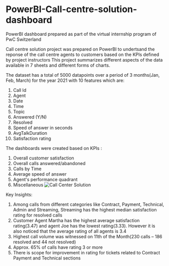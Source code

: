 # PowerBI-Call-centre-solution-dashboard
PowerBI dashboard prepared as part of the virtual internship program of PwC Switzerland 

Call centre solution project was prepared on PowerBI to undertsand the reponse of the call centre agents to customers based on the KPIs defined by project instructors
This project summarizes different aspects of the data available in 7 sheets and different forms of charts.

The dataset has a total of 5000 datapoints over a period of 3 months(Jan, Feb, March) for the year 2021 with 10 features which are:
1. Call Id
2. Agent	
3. Date
4. Time
5. Topic	
6. Answered (Y/N)	
7. Resolved	
8. Speed of answer in seconds	
9. AvgTalkDuration	
10. Satisfaction rating

The dashboards were created based on KPIs :
1. Overall customer satisfaction
2. Overall calls answered/abandoned
3. Calls by Time
4. Average speed of answer
5. Agent's performance quadrant
6. Miscellaneous
![Call Center Solution](https://github.com/Harikrishnan-Nair/PowerBI-Call-centre-solution-dashboard/assets/95662379/172ecdd1-cbec-406b-b42f-63cc9e5e6519)


Key Insights:
1.	Among calls from different categories like Contract, Payment, Technical, Admin and Streaming, Streaming has the highest median satisfaction rating for resolved calls
2.	Customer Agent Martha has the highest average satisfaction rating(3.47) and agent Joe has the lowest rating(3.33). However it is also noticed that the average rating of all agents is 3.4
3.	Highest call volume was witnessed on 11th of the Month(230 calls – 186 resolved and 44 not resolved)
4.	Approx. 65% of calls have rating 3 or more 
5.	There is scope for improvement in rating for tickets related to Contract Payment and Technical sections
